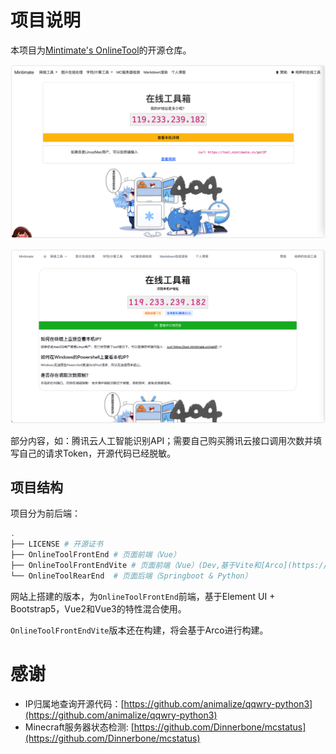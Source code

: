 # 项目说明
本项目为[Mintimate's OnlineTool](https://tool.mintimate.cn)的开源仓库。

![目前部署的版本](Demo/index.png)

![目前正在 构建的版本](Demo/index_Future.png)

部分内容，如：腾讯云人工智能识别API；需要自己购买腾讯云接口调用次数并填写自己的请求Token，开源代码已经脱敏。


## 项目结构
项目分为前后端：
```bash
.
├── LICENSE # 开源证书
├── OnlineToolFrontEnd # 页面前端（Vue）
├── OnlineToolFrontEndVite # 页面前端（Vue）(Dev,基于Vite和[Arco](https://arco.design/)全新构建)
└── OnlineToolRearEnd  # 页面后端（Springboot & Python）
```

网站上搭建的版本，为`OnlineToolFrontEnd`前端，基于Element UI + Bootstrap5，Vue2和Vue3的特性混合使用。

`OnlineToolFrontEndVite`版本还在构建，将会基于Arco进行构建。

# 感谢
- IP归属地查询开源代码：[https://github.com/animalize/qqwry-python3](https://github.com/animalize/qqwry-python3)
- Minecraft服务器状态检测: [https://github.com/Dinnerbone/mcstatus](https://github.com/Dinnerbone/mcstatus)
